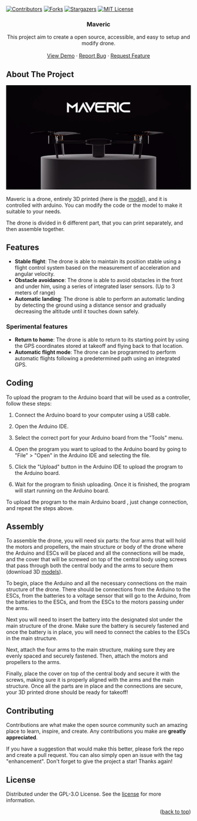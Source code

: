 <!-- Improved compatibility of back to top link: See: https://github.com/othneildrew/Best-README-Template/pull/73 -->
<a name="readme-top"></a>
<!--
*** Thanks for checking out the Best-README-Template. If you have a suggestion
*** that would make this better, please fork the repo and create a pull request
*** or simply open an issue with the tag "enhancement".
*** Don't forget to give the project a star!
*** Thanks again! Now go create something AMAZING! :D
-->



<!-- PROJECT SHIELDS -->
<!--
*** I'm using markdown "reference style" links for readability.
*** Reference links are enclosed in brackets [ ] instead of parentheses ( ).
*** See the bottom of this document for the declaration of the reference variables
*** for contributors-url, forks-url, etc. This is an optional, concise syntax you may use.
*** https://www.markdownguide.org/basic-syntax/#reference-style-links
-->
[![Contributors][contributors-shield]][contributors-url]
[![Forks][forks-shield]][forks-url]
[![Stargazers][stars-shield]][stars-url]
[![MIT License][license-shield]][license-url]



<!-- PROJECT LOGO -->

<h3 align="center">Maveric</h3>

  <p align="center">
    This project aim to create a open source, accessible, and easy to setup and modify drone.
    <br />
    <br />
    <a href="https://github.com/morelli03/Maveric">View Demo</a>
    ·
    <a href="https://github.com/morelli03/Maveric/issues">Report Bug</a>
    ·
    <a href="https://github.com/morelli03/Maveric/issues">Request Feature</a>
  </p>
</div>



<!-- ABOUT THE PROJECT -->
## About The Project

![Product Name Screen Shot][product-screenshot]

Maveric is a drone, entirely 3D printed (here is the [model]), and it is controlled with arduino. You can modify
the code or the model to make it suitable to your needs.

The drone is divided in 6 different part, that you can print separately, and then assemble together.



<!-- GETTING STARTED -->
## Features

- **Stable flight**: The drone is able to maintain its position stable using a flight control system based on the measurement of acceleration and angular velocity.
- **Obstacle avoidance**: The drone is able to avoid obstacles in the front and under him, using a series of integrated laser sensors. (Up to 3 meters of range)
- **Automatic landing**: The drone is able to perform an automatic landing by detecting the ground using a distance sensor and gradually decreasing the altitude until it touches down safely.

### Sperimental features

- **Return to home**: The drone is able to return to its starting point by using the GPS coordinates stored at takeoff and flying back to that location.
- **Automatic flight mode**: The drone can be programmed to perform automatic flights following a predetermined path using an integrated GPS.

## Coding

To upload the program to the Arduino board that will be used as a controller, follow these steps:

1. Connect the Arduino board to your computer using a USB cable.

2. Open the Arduino IDE.

3. Select the correct port for your Arduino board from the "Tools" menu.

4. Open the program you want to upload to the Arduino board by going to "File" > "Open" in the Arduino IDE and selecting the file.

5. Click the "Upload" button in the Arduino IDE to upload the program to the Arduino board.

6. Wait for the program to finish uploading. Once it is finished, the program will start running on the Arduino board.

To upload the program to the main Arduino board , just change connection, and repeat the steps above.


## Assembly

To assemble the drone, you will need six parts: the four arms that will hold the motors and propellers, the main structure or body of the drone where the Arduino and ESCs will be placed and all the connections will be made, and the cover that will be screwed on top of the central body using screws that pass through both the central body and the arms to secure them (download 3D [models]).

To begin, place the Arduino and all the necessary connections on the main structure of the drone. There should be connections from the Arduino to the ESCs, from the batteries to a voltage sensor that will go to the Arduino, from the batteries to the ESCs, and from the ESCs to the motors passing under the arms.

Next you will need to insert the battery into the designated slot under the main structure of the drone. Make sure the battery is securely fastened and once the battery is in place, you will need to connect the cables to the ESCs in the main structure.

Next, attach the four arms to the main structure, making sure they are evenly spaced and securely fastened. Then, attach the motors and propellers to the arms.

Finally, place the cover on top of the central body and secure it with the screws, making sure it is properly aligned with the arms and the main structure. Once all the parts are in place and the connections are secure, your 3D printed drone should be ready for takeoff!

<!-- CONTRIBUTING -->
## Contributing

Contributions are what make the open source community such an amazing place to learn, inspire, and create. Any contributions you make are **greatly appreciated**.

If you have a suggestion that would make this better, please fork the repo and create a pull request. You can also simply open an issue with the tag "enhancement".
Don't forget to give the project a star! Thanks again!

<!-- LICENSE -->
## License

Distributed under the GPL-3.O License. See the [license] for more information.

<p align="right">(<a href="#readme-top">back to top</a>)</p>



<!-- MARKDOWN LINKS & IMAGES -->
<!-- https://www.markdownguide.org/basic-syntax/#reference-style-links -->
[license]: https://github.com/morelli03/Maveric/blob/master/LICENSE
[model]: https://github.com/morelli03/Maveric/blob/main/model/drone.obj
[models]: https://github.com/morelli03/Maveric/tree/main/model/parts
[contributors-shield]: https://img.shields.io/github/contributors/morelli03/Maveric.svg?style=for-the-badge
[contributors-url]: https://github.com/morelli03/Maveric/graphs/contributors
[forks-shield]: https://img.shields.io/github/forks/morelli03/Maveric.svg?style=for-the-badge
[forks-url]: https://github.com/morelli03/Maveric/network/members
[stars-shield]: https://img.shields.io/github/stars/morelli03/Maveric.svg?style=for-the-badge
[stars-url]: https://github.com/morelli03/Maveric/stargazers
[issues-shield]: https://img.shields.io/github/issues/github_username/repo_name.svg?style=for-the-badge
[issues-url]: https://github.com/github_username/repo_name/issues
[license-shield]: https://img.shields.io/github/license/morelli03/Maveric.svg?style=for-the-badge
[license-url]: https://github.com/morelli03/Maveric/blob/master/LICENSE
[linkedin-shield]: https://img.shields.io/badge/-LinkedIn-black.svg?style=for-the-badge&logo=linkedin&colorB=555
[linkedin-url]: https://linkedin.com/in/linkedin_username
[product-screenshot]: images/splashscreen.png
[Next.js]: https://img.shields.io/badge/next.js-000000?style=for-the-badge&logo=nextdotjs&logoColor=white
[Next-url]: https://nextjs.org/
[React.js]: https://img.shields.io/badge/React-20232A?style=for-the-badge&logo=react&logoColor=61DAFB
[React-url]: https://reactjs.org/
[Vue.js]: https://img.shields.io/badge/Vue.js-35495E?style=for-the-badge&logo=vuedotjs&logoColor=4FC08D
[Vue-url]: https://vuejs.org/
[Angular.io]: https://img.shields.io/badge/Angular-DD0031?style=for-the-badge&logo=angular&logoColor=white
[Angular-url]: https://angular.io/
[Svelte.dev]: https://img.shields.io/badge/Svelte-4A4A55?style=for-the-badge&logo=svelte&logoColor=FF3E00
[Svelte-url]: https://svelte.dev/
[Laravel.com]: https://img.shields.io/badge/Laravel-FF2D20?style=for-the-badge&logo=laravel&logoColor=white
[Laravel-url]: https://laravel.com
[Bootstrap.com]: https://img.shields.io/badge/Bootstrap-563D7C?style=for-the-badge&logo=bootstrap&logoColor=white
[Bootstrap-url]: https://getbootstrap.com
[JQuery.com]: https://img.shields.io/badge/jQuery-0769AD?style=for-the-badge&logo=jquery&logoColor=white
[JQuery-url]: https://jquery.com 
